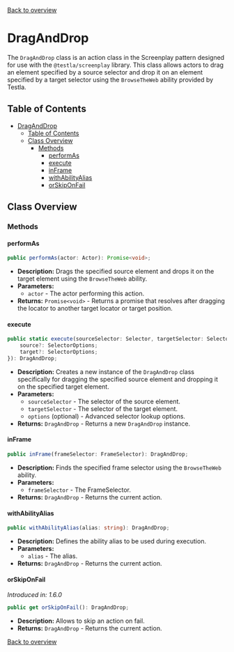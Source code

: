 [Back to overview](../../screenplay_elements.md)

# DragAndDrop

The `DragAndDrop` class is an action class in the Screenplay pattern designed for use with the `@testla/screenplay` library. This class allows actors to drag an element specified by a source selector and drop it on an element specified by a target selector using the `BrowseTheWeb` ability provided by Testla.

## Table of Contents

- [DragAndDrop](#draganddrop)
  - [Table of Contents](#table-of-contents)
  - [Class Overview](#class-overview)
    - [Methods](#methods)
      - [performAs](#performas)
      - [execute](#execute)
      - [inFrame](#inframe)
      - [withAbilityAlias](#withabilityalias)
      - [orSkipOnFail](#orskiponfail)

## Class Overview

### Methods

#### performAs

```typescript
public performAs(actor: Actor): Promise<void>;
```

- **Description:** Drags the specified source element and drops it on the target element using the `BrowseTheWeb` ability.
- **Parameters:**
  - `actor` - The actor performing this action.
- **Returns:** `Promise<void>` - Returns a promise that resolves after dragging the locator to another target locator or target position.

#### execute

```typescript
public static execute(sourceSelector: Selector, targetSelector: Selector, options?: {
    source?: SelectorOptions;
    target?: SelectorOptions;
}): DragAndDrop;
```

- **Description:** Creates a new instance of the `DragAndDrop` class specifically for dragging the specified source element and dropping it on the specified target element.
- **Parameters:**
  - `sourceSelector` - The selector of the source element.
  - `targetSelector` - The selector of the target element.
  - `options` (optional) - Advanced selector lookup options.
- **Returns:** `DragAndDrop` - Returns a new `DragAndDrop` instance.

#### inFrame

```typescript
public inFrame(frameSelector: FrameSelector): DragAndDrop;
```

- **Description:** Finds the specified frame selector using the `BrowseTheWeb` ability.
- **Parameters:**
  - `frameSelector` - The FrameSelector.
- **Returns:** `DragAndDrop` - Returns the current action.

#### withAbilityAlias

```typescript
public withAbilityAlias(alias: string): DragAndDrop;
```

- **Description:** Defines the ability alias to be used during execution.
- **Parameters:**
  - `alias` - The alias.
- **Returns:** `DragAndDrop` - Returns the current action.

#### orSkipOnFail

*Introduced in: 1.6.0*

```typescript
public get orSkipOnFail(): DragAndDrop;
```

- **Description:** Allows to skip an action on fail.
- **Returns:** `DragAndDrop` - Returns the current action.

[Back to overview](../../screenplay_elements.md)